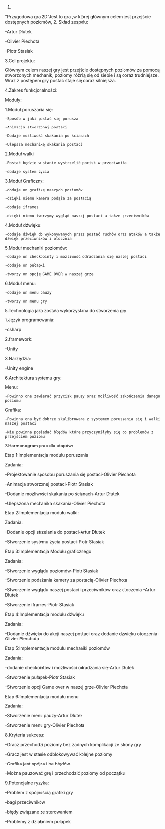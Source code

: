 


1.
"Przygodowa gra 2D"Jest to gra ,w której głównym celem jest przejście dostępnych poziomów,
2.
Skład zespołu:

-Artur Dłutek

-Olivier Piechota

-Piotr Stasiak

3.Cel projektu:

Głównym celem naszej gry jest przejście dostępnych poziomów za pomocą stworzonych mechanik, poziomy różnią się od siebie i są coraz trudniejsze. Wraz z postępem gry postać staje się coraz silniejsza.

4.Zakres funkcjonalności:

Moduły:

 1.Moduł poruszania się:
 
 	-Sposób w jaki postać się porusza
  
	-Animacja stworzonej postaci
 
	-Dodaje możliwość skakania po ścianach
 
	-Ulepsza mechanikę skakania postaci
 
 2.Moduł walki
 
	-Postać będzie w stanie wystrzelić pocisk w przeciwnika
 
	-dodaje system życia
 
	
 3.Moduł Graficzny:
 
	-dodaje on grafikę naszych poziomów
 
	-dzięki niemu kamera podąża za postacią
 
	-dodaje iframes
 
	-dzięki niemu tworzymy wygląd naszej postaci a także przeciwników
 
 4.Moduł dźwięku:
 
	-dodaje dźwięk do wykonywanych przez postać ruchów oraz ataków a także dźwięk przeciwników i otocznia
 
 5.Moduł mechaniki poziomów:
 
	-dodaje on checkpointy i możliwość odradzania się naszej postaci
 
	-dodaje on pułapki
 
	-tworzy on opcję GAME OVER w naszej grze
 
 6.Moduł menu:
 
	-dodaje on menu pauzy 
 
	-tworzy on menu gry
 
5.Technologia jaka została wykorzystana do stworzenia gry

1.Język programowania:

-csharp

2.framework:

-Unity

3.Narzędzia:

-Unity engine

6.Architektura systemu gry:

  Menu:
  
	-Powinno one zawierać przycisk pauzy oraz możliwość zakończenia danego poziomu
 
  Grafika:
  
	-Powinna ona być dobrze skalibrowana z systemem poruszania się i walki naszej postaci
 
	-Nie powinna posiadać błędów które przyczyniłyby się do problemów z przejściem poziomu
 
7.Harmonogram prac dla etapów:

  Etap 1:Implementacja modułu poruszania
  
  Zadania:
  
   -Projektowanie sposobu poruszania się postaci-Olivier Piechota
   
   -Animacja stworzonej postaci-Piotr Stasiak
   
   -Dodanie możliwości skakania po ścianach-Artur Dłutek
   
   -Ulepszona mechanika skakania-Olivier Piechota
   
  Etap 2:Implementacja modułu walki:
  
  Zadania:
  
   -Dodanie opcji strzelania do postaci-Artur Dłutek
   
   -Stworzenie systemu życia postaci-Piotr Stasiak
   
  Etap 3:Implementacja Modułu graficznego
  
  Zadania:
  
   -Stworzenie wyglądu poziomów-Piotr Stasiak
   
   -Stworzenie podążania kamery za postacią-Olivier Piechota
   
   -Stworzenie wyglądu naszej postaci i przeciwników oraz otoczenia -Artur Dłutek
   
   -Stworzenie iframes-Piotr Stasiak
   
  Etap 4:Implementacja modułu dźwięku
  
  Zadania:
  
   -Dodanie dźwięku do akcji naszej postaci oraz dodanie dźwięku otoczenia-Olivier Pierchota
   
  Etap 5:Implementacja modułu mechaniki poziomów
  
  Zadania:
  
  -dodanie checkointów i możliwości odradzania się-Artur Dłutek
  
  -Stworzenie pułapek-Piotr Stasiak
  
  -Stworzenie opcji Game over w naszej grze-Olivier Piechota
  
  Etap 6:Implementacja modułu menu
  
  Zadania:
  
   -Stworzenie menu pauzy-Artur Dłutek
   
   -Stworzenie menu gry-Olivier Piechota
   
8.Kryteria sukcesu:

 -Gracz przechodzi poziomy bez żadnych komplikacji ze strony gry
 
 -Gracz jest w stanie odblokowywać kolejne poziomy
 
 -Grafika jest spójna i be błędów
 
 -Można pauzować grę i przechodzić poziomy od początku
 
9.Potencjalne ryzyka:

 -Problem z spójnością grafiki gry
 
 -bagi przeciwników
 
 -błędy związane ze sterowaniem
 
 -Problemy z działaniem pułapek
 

	



